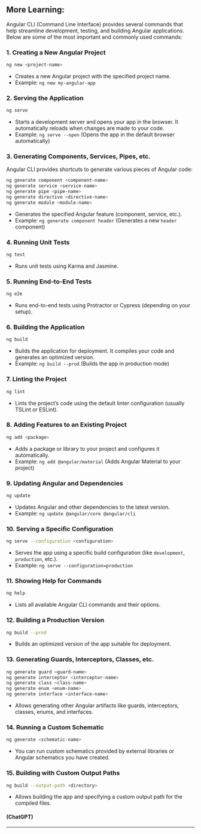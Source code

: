 ## More Learning:

Angular CLI (Command Line Interface) provides several commands that help streamline development, testing, and building Angular applications. Below are some of the most important and commonly used commands:

### 1. **Creating a New Angular Project**

```bash
ng new <project-name>
```

- Creates a new Angular project with the specified project name.
- Example: `ng new my-angular-app`

### 2. **Serving the Application**

```bash
ng serve
```

- Starts a development server and opens your app in the browser. It automatically reloads when changes are made to your code.
- Example: `ng serve --open` (Opens the app in the default browser automatically)

### 3. **Generating Components, Services, Pipes, etc.**

Angular CLI provides shortcuts to generate various pieces of Angular code:

```bash
ng generate component <component-name>
ng generate service <service-name>
ng generate pipe <pipe-name>
ng generate directive <directive-name>
ng generate module <module-name>
```

- Generates the specified Angular feature (component, service, etc.).
- Example: `ng generate component header` (Generates a new `header` component)

### 4. **Running Unit Tests**

```bash
ng test
```

- Runs unit tests using Karma and Jasmine.

### 5. **Running End-to-End Tests**

```bash
ng e2e
```

- Runs end-to-end tests using Protractor or Cypress (depending on your setup).

### 6. **Building the Application**

```bash
ng build
```

- Builds the application for deployment. It compiles your code and generates an optimized version.
- Example: `ng build --prod` (Builds the app in production mode)

### 7. **Linting the Project**

```bash
ng lint
```

- Lints the project’s code using the default linter configuration (usually TSLint or ESLint).

### 8. **Adding Features to an Existing Project**

```bash
ng add <package>
```

- Adds a package or library to your project and configures it automatically.
- Example: `ng add @angular/material` (Adds Angular Material to your project)

### 9. **Updating Angular and Dependencies**

```bash
ng update
```

- Updates Angular and other dependencies to the latest version.
- Example: `ng update @angular/core @angular/cli`

### 10. **Serving a Specific Configuration**

```bash
ng serve --configuration <configuration>
```

- Serves the app using a specific build configuration (like `development`, `production`, etc.).
- Example: `ng serve --configuration=production`

### 11. **Showing Help for Commands**

```bash
ng help
```

- Lists all available Angular CLI commands and their options.

### 12. **Building a Production Version**

```bash
ng build --prod
```

- Builds an optimized version of the app suitable for deployment.

### 13. **Generating Guards, Interceptors, Classes, etc.**

```bash
ng generate guard <guard-name>
ng generate interceptor <interceptor-name>
ng generate class <class-name>
ng generate enum <enum-name>
ng generate interface <interface-name>
```

- Allows generating other Angular artifacts like guards, interceptors, classes, enums, and interfaces.

### 14. **Running a Custom Schematic**

```bash
ng generate <schematic-name>
```

- You can run custom schematics provided by external libraries or Angular schematics you have created.

### 15. **Building with Custom Output Paths**

```bash
ng build --output-path <directory>
```

- Allows building the app and specifying a custom output path for the compiled files.

#### (ChatGPT)

---

